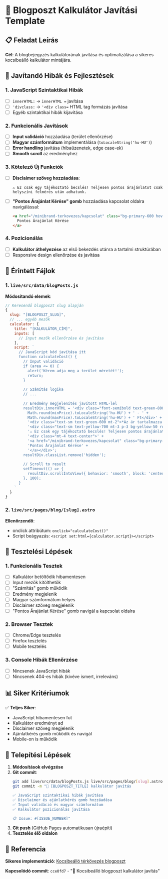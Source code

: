 # 🧮 Blogposzt Kalkulátor Javítási Template

## 📋 Feladat Leírás

**Cél**: A blogbejegyzés kalkulátorának javítása és optimalizálása a sikeres kocsibeálló kalkulátor mintájára.

## 🔧 Javítandó Hibák és Fejlesztések

### 1. JavaScript Szintaktikai Hibák
- [ ] `innerHTML:` → `innerHTML =` javítása
- [ ] `'divclass:` → `'<div class=` HTML tag formázás javítása
- [ ] Egyéb szintaktikai hibák kijavítása

### 2. Funkcionális Javítások
- [ ] **Input validáció** hozzáadása (terület ellenőrzése)
- [ ] **Magyar számformátum** implementálása (`toLocaleString('hu-HU')`)
- [ ] **Error handling** javítása (hibaüzenetek, edge case-ek)
- [ ] **Smooth scroll** az eredményhez

### 3. Kötelező Új Funkciók
- [ ] **Disclaimer szöveg hozzáadása**:
  ```
  ⚠️ Ez csak egy tájékoztató becslés! Teljesen pontos árajánlatot csak helyszíni felmérés után adhatunk.
  ```
- [ ] **"Pontos Árajánlat Kérése" gomb** hozzáadása kapcsolat oldalra navigálással:
  ```html
  <a href="/minibrand-terkovezes/kapcsolat" class="bg-primary-600 hover:bg-primary-700 text-white font-semibold py-3 px-6 rounded-lg transition-colors duration-200 inline-block">
    Pontos Árajánlat Kérése
  </a>
  ```

### 4. Pozicionálás
- [ ] **Kalkulátor áthelyezése** az első bekezdés utánra a tartalmi struktúrában
- [ ] Responsive design ellenőrzése és javítása

## 📁 Érintett Fájlok

### 1. `live/src/data/blogPosts.js`
**Módosítandó elemek**:
```javascript
// Keresendő blogposzt slug alapján
{
  slug: "[BLOGPOSZT_SLUG]",
  // ... egyéb mezők
  calculator: {
    title: "[KALKULÁTOR_CÍM]",
    inputs: [
      // Input mezők ellenőrzése és javítása
    ],
    script: `
      // JavaScript kód javítása itt
      function calculateCost() {
        // Input validáció
        if (area <= 0) {
          alert('Kérem adja meg a terület méretét!');
          return;
        }
        
        // Számítás logika
        // ...
        
        // Eredmény megjelenítés javított HTML-lel
        resultDiv.innerHTML = '<div class="font-semibold text-green-800">Becsült költség: ' + 
          Math.round(minPrice).toLocaleString('hu-HU') + ' - ' + 
          Math.round(maxPrice).toLocaleString('hu-HU') + ' Ft</div>' +
          '<div class="text-sm text-green-600 mt-2">*Az ár tartalmazza az anyagot és a munkadíjat</div>' +
          '<div class="text-sm text-yellow-700 mt-3 p-3 bg-yellow-50 rounded border-l-4 border-yellow-400">' +
          '⚠️ Ez csak egy tájékoztató becslés! Teljesen pontos árajánlatot csak helyszíni felmérés után adhatunk.</div>' +
          '<div class="mt-4 text-center">' +
          '<a href="/minibrand-terkovezes/kapcsolat" class="bg-primary-600 hover:bg-primary-700 text-white font-semibold py-3 px-6 rounded-lg transition-colors duration-200 inline-block">' +
          'Pontos Árajánlat Kérése' +
          '</a></div>';
        resultDiv.classList.remove('hidden');
        
        // Scroll to result
        setTimeout(() => {
          resultDiv.scrollIntoView({ behavior: 'smooth', block: 'center' });
        }, 100);
      }
    `
  }
}
```

### 2. `live/src/pages/blog/[slug].astro`
**Ellenőrzendő**:
- onclick attribútum: `onclick="calculateCost()"`
- Script beágyazás: `<script set:html={calculator.script}></script>`

## 🧪 Tesztelési Lépések

### 1. Funkcionális Tesztek
- [ ] Kalkulátor betöltődik hibamentesen
- [ ] Input mezők kitölthetők
- [ ] "Számítás" gomb működik
- [ ] Eredmény megjelenik
- [ ] Magyar számformátum helyes
- [ ] Disclaimer szöveg megjelenik
- [ ] "Pontos Árajánlat Kérése" gomb navigál a kapcsolat oldalra

### 2. Browser Tesztek
- [ ] Chrome/Edge tesztelés
- [ ] Firefox tesztelés
- [ ] Mobile tesztelés

### 3. Console Hibák Ellenőrzése
- [ ] Nincsenek JavaScript hibák
- [ ] Nincsenek 404-es hibák (kivéve ismert, irreleváns)

## 📊 Siker Kritériumok

✅ **Teljes Siker**:
- JavaScript hibamentesen fut
- Kalkulátor eredményt ad
- Disclaimer szöveg megjelenik
- Ajánlatkérés gomb működik és navigál
- Mobile-on is működik

## 🚀 Telepítési Lépések

1. **Módosítások elvégzése**
2. **Git commit**:
   ```bash
   git add live/src/data/blogPosts.js live/src/pages/blog/[slug].astro
   git commit -m "🔧 [BLOGPOSZT_TITLE] kalkulátor javítás
   
   ✅ JavaScript szintaktikai hibák javítása
   ✅ Disclaimer és ajánlatkérés gomb hozzáadása
   ✅ Input validáció és magyar számformátum
   ✅ Kalkulátor pozicionálás javítása
   
   📋 Issue: #[ISSUE_NUMBER]"
   ```
3. **Git push** (GitHub Pages automatikusan újraépíti)
4. **Tesztelés élő oldalon**

## 📝 Referencia

**Sikeres implementáció**: [Kocsibeálló térkövezés blogposzt](https://joszaki.github.io/minibrand-terkovezes/blog/kocsibeallo-terkovezes-arak-tipusok-kivitelezes/)

**Kapcsolódó commit**: `cce0fd7` - "🔧 Kocsibeálló blogposzt kalkulátor javítás"